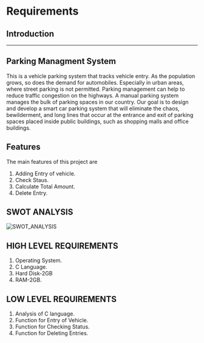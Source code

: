 # Requirements

## Introduction

---

## Parking Managment System

This is a vehicle parking system that tracks vehicle entry. As the population grows, so does the demand for automobiles. Especially in urban areas, where street parking is not permitted. Parking management can help to reduce traffic congestion on the highways. A manual parking system manages the bulk of parking spaces in our country. Our goal is to design and develop a smart car parking system that will eliminate the chaos, bewilderment, and long lines that occur at the entrance and exit of parking spaces placed inside public buildings, such as shopping malls and office buildings.

## Features

The main features of this project are

1. Adding Entry of vehicle.
2. Check Staus.
3. Calculate Total Amount.
4. Delete Entry.

## SWOT ANALYSIS

![SWOT_ANALYSIS](https://user-images.githubusercontent.com/60973329/125498838-13247716-58e6-4541-b1d0-385fb3259e62.jpg)

## HIGH LEVEL REQUIREMENTS

1. Operating System.
2. C Language.
3. Hard Disk-2GB
4. RAM-2GB.

## LOW LEVEL REQUIREMENTS

1. Analysis of C language.
2. Function for Entry of Vehicle.
3. Function for Checking Status.
4. Function for Deleting Entries.

